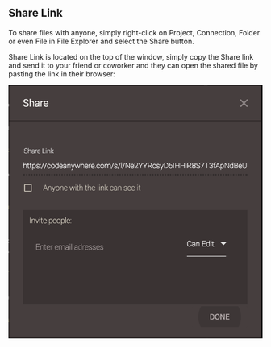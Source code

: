 ## Share Link

To share files with anyone, simply right-click on Project, Connection, Folder or even File in File Explorer and select the Share button. 
	
Share Link is located on the top of the window, simply copy the Share link and send it to your friend or coworker and they can open the shared file by pasting the link in their browser:

![share](images/share.png "share")
